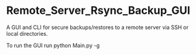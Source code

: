 Remote_Server_Rsync_Backup_GUI
==============================

A GUI and CLI for secure backups/restores to a remote server via SSH or local directories.

To run the GUI run python Main.py -g
